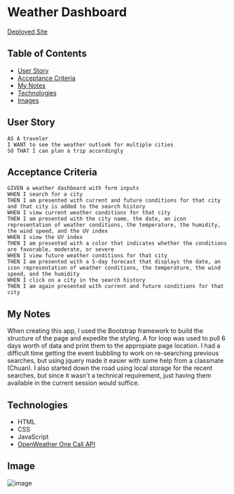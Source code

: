 # Weather Dashboard

[Deployed Site](https://framenolan.github.io/weather-dashboard/)

## Table of Contents
* [User Story](#user-story)
* [Acceptance Criteria](#acceptance-criteria)
* [My Notes](#my-notes)
* [Technologies](#technologies)
* [Images](#images)

## User Story

```
AS A traveler
I WANT to see the weather outlook for multiple cities
SO THAT I can plan a trip accordingly
```

## Acceptance Criteria

```
GIVEN a weather dashboard with form inputs
WHEN I search for a city
THEN I am presented with current and future conditions for that city and that city is added to the search history
WHEN I view current weather conditions for that city
THEN I am presented with the city name, the date, an icon representation of weather conditions, the temperature, the humidity, the wind speed, and the UV index
WHEN I view the UV index
THEN I am presented with a color that indicates whether the conditions are favorable, moderate, or severe
WHEN I view future weather conditions for that city
THEN I am presented with a 5-day forecast that displays the date, an icon representation of weather conditions, the temperature, the wind speed, and the humidity
WHEN I click on a city in the search history
THEN I am again presented with current and future conditions for that city
```

## My Notes

When creating this app, I used the Bootstrap framework to build the structure of the page and expedite the styling. A for loop was used to pull 6 days worth of data and print them to the appropiate page location. I had a difficult time getting the event bubbling to work on re-searching previous searches, but using jquery made it easier with some help from a classmate (Chuan). I also started down the road using local storage for the recent searches, but since it wasn't a technical requirement, just having them available in the current session would suffice.

## Technologies
- HTML
- CSS
- JavaScript
- [OpenWeather One Call API](https://openweathermap.org/api/one-call-api)

## Image

![image](https://user-images.githubusercontent.com/101062909/163074096-bbe84009-397f-4d92-b002-dbf02a4b69c5.png)
